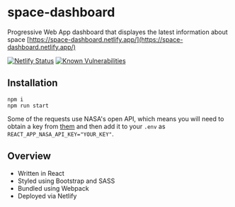 # space-dashboard

Progressive Web App dashboard that displayes the latest information about space [https://space-dashboard.netlify.app/](https://space-dashboard.netlify.app/)

[![Netlify Status](https://api.netlify.com/api/v1/badges/a96d8df8-894d-44a4-b3be-574f97b9c131/deploy-status)](https://app.netlify.com/sites/space-dashboard/deploys)
[![Known Vulnerabilities](https://snyk.io/test/github/RosieWatson/space-dashboard/badge.svg?targetFile=package.json)](https://snyk.io/test/github/RosieWatson/space-dashboard?targetFile=package.json)

## Installation
```
npm i
npm run start
```

Some of the requests use NASA's open API, which means you will need to obtain a key from [them](https://api.nasa.gov/) and then add it to your `.env` as `REACT_APP_NASA_API_KEY="YOUR_KEY"`.

## Overview
- Written in React
- Styled using Bootstrap and SASS
- Bundled using Webpack
- Deployed via Netlify
